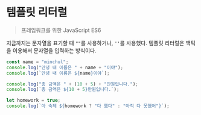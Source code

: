 # 템플릿 리터럴

> 프레임워크를 위한 JavaScript ES6

지금까지는 문자열을 표기할 때 `""`를 사용하거나, `''`를 사용했다. 템플릿 리터럴은 백틱을 이용해서 문자열을 입력하는 방식이다.

```js
const name = "minchul";
console.log("안녕 내 이름은 " + name + "이야");
console.log(`안녕 내 이름은 ${name}이야`);

console.log("총 금액은 " + (10 + 5) + "만원입니다.");
console.log(`총 금액은 ${10 + 5}만원입니다.`);

let homework = true;
console.log(`아 숙제 ${homework ? "다 했다" : "아직 다 못했어"}`);
```
